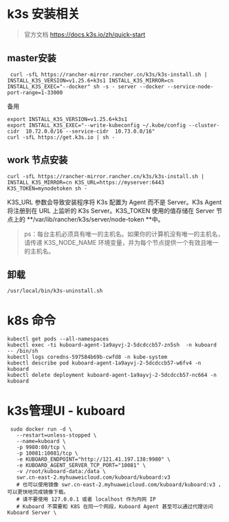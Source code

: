 

#  k3s 安装相关
> 官方文档  https://docs.k3s.io/zh/quick-start

## master安装
```shell
 curl -sfL https://rancher-mirror.rancher.cn/k3s/k3s-install.sh | INSTALL_K3S_VERSION=v1.25.6+k3s1 INSTALL_K3S_MIRROR=cn  INSTALL_K3S_EXEC="--docker" sh -s - server --docker --service-node-port-range=1-33000
```
备用
```shell
export INSTALL_K3S_VERSION=v1.25.6+k3s1
export INSTALL_K3S_EXEC="--write-kubeconfig ~/.kube/config --cluster-cidr  10.72.0.0/16 --service-cidr  10.73.0.0/16"
curl -sfL https://get.k3s.io | sh -
```

## work 节点安装
```shell
curl -sfL https://rancher-mirror.rancher.cn/k3s/k3s-install.sh | INSTALL_K3S_MIRROR=cn K3S_URL=https://myserver:6443 K3S_TOKEN=mynodetoken sh -
```
K3S_URL 参数会导致安装程序将 K3s 配置为 Agent 而不是 Server。K3s Agent 将注册到在 URL 上监听的 K3s Server。K3S_TOKEN 使用的值存储在 Server 节点上的 **/var/lib/rancher/k3s/server/node-token **中。
> ps：每台主机必须具有唯一的主机名。如果你的计算机没有唯一的主机名，请传递 K3S_NODE_NAME 环境变量，并为每个节点提供一个有效且唯一的主机名。



## 卸载
```shell
/usr/local/bin/k3s-uninstall.sh
```

# k8s 命令
```shell
kubectl get pods --all-namespaces
kubectl exec -ti kuboard-agent-1a9ayvj-2-5dcdccb57-zn5sh  -n kuboard  -- /bin/sh
kubectl logs coredns-597584b69b-cwfd8 -n kube-system
kubectl describe pod kuboard-agent-1a9ayvj-2-5dcdccb57-w6fv4 -n kuboard
kubectl delete deployment kuboard-agent-1a9ayvj-2-5dcdccb57-nc664 -n kuboard
```


# k3s管理UI - kuboard

```shell
 sudo docker run -d \
   --restart=unless-stopped \
   --name=kuboard \
   -p 9980:80/tcp \
   -p 10081:10081/tcp \
   -e KUBOARD_ENDPOINT="http://121.41.197.138:9980" \
   -e KUBOARD_AGENT_SERVER_TCP_PORT="10081" \
   -v /root/kuboard-data:/data \
   swr.cn-east-2.myhuaweicloud.com/kuboard/kuboard:v3
   # 也可以使用镜像 swr.cn-east-2.myhuaweicloud.com/kuboard/kuboard:v3 ，可以更快地完成镜像下载。
   # 请不要使用 127.0.0.1 或者 localhost 作为内网 IP 
   # Kuboard 不需要和 K8S 在同一个网段，Kuboard Agent 甚至可以通过代理访问 Kuboard Server \
```
